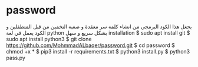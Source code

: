 # password
يجعل هذا الكود البرمجي من انشاء كلمة سر معقدة و صعبة التخمين من قبل المتطفلين و الكود يعمل في لغة python بشكل سريع و سهل 
installation
$ sudo apt install git
$ sudo apt install python3 
$ git clone https://github.com/MohmmadALbaqer/password.git
$ cd password
$ chmod +x *
$ pip3 install -r requirements.txt
$ python3 install.py
$ python3 pass.py

